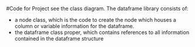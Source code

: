 #Code for Project
see the class diagram. 
The dataframe library consists of:
  - a node class, which is the code to create the node which houses a column or variable information for the dataframe.
  - the dataframe class proper, which contains references to all information contained in the dataframe structure
  
  
